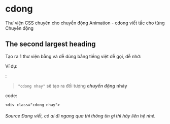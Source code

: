 # cdong
Thư viện CSS chuyên cho chuyển động Animation - cdong viết tắc cho từng Chuyển động


## The second largest heading
Tạo ra 1 thư viện bằng và dễ dùng bằng tiếng việt dễ gọi, dễ nhớ:

Ví dụ:

:
> `"cdong nhay"` sẽ tạo ra đối tượng ***chuyển động*** **nhảy**

code:

```
<div class="cdong nhay">
```




###### Source Đang viết, có ai đi ngang qua thì thông tin gì thì hãy liên hệ nhé.
